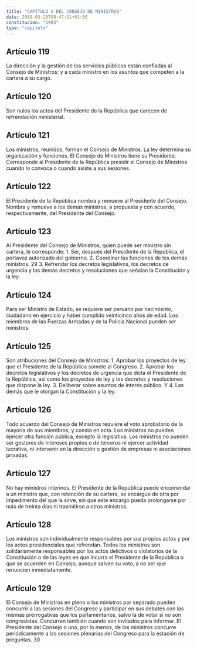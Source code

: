 ```yaml
---
title: "CAPITULO V DEL CONSEJO DE MINISTROS"
date: 2019-03-26T08:47:11+01:00
constitucion: "1993"
type: "capitulo"
---
```


## Artículo 119

La dirección y la gestión de los servicios públicos están confiadas al Consejo de Ministros; y a cada ministro en los asuntos que competen a la cartera a su cargo. 

## Artículo 120

Son nulos los actos del Presidente de la República que carecen de refrendación ministerial. 

## Artículo 121

Los ministros, reunidos, forman el Consejo de Ministros. La ley determina su organización y funciones. El Consejo de Ministros tiene su Presidente. Corresponde al Presidente de la República presidir el Consejo de Ministros cuando lo convoca o cuando asiste a sus sesiones. 

## Artículo 122

El Presidente de la República nombra y remueve al Presidente del Consejo. Nombra y remueve a los demás ministros, a propuesta y con acuerdo, respectivamente, del Presidente del Consejo. 

## Artículo 123

Al Presidente del Consejo de Ministros, quien puede ser ministro sin cartera, le corresponde: 1. Ser, después del Presidente de la República, el portavoz autorizado del gobierno. 2. Coordinar las funciones de los demás ministros. 29  3. Refrendar los decretos legislativos, los decretos de urgencia y los demás decretos y resoluciones que señalan la Constitución y la ley. 

## Artículo 124

Para ser Ministro de Estado, se requiere ser peruano por nacimiento, ciudadano en ejercicio y haber cumplido veinticinco años de edad. Los miembros de las Fuerzas Armadas y de la Policía Nacional pueden ser ministros. 

## Artículo 125

Son atribuciones del Consejo de Ministros: 1. Aprobar los proyectos de ley que el Presidente de la República somete al Congreso. 2. Aprobar los decretos legislativos y los decretos de urgencia que dicta el Presidente de la República, así como los proyectos de ley y los decretos y resoluciones que dispone la ley. 3. Deliberar sobre asuntos de interés público. Y 4. Las demás que le otorgan la Constitución y la ley. 

## Artículo 126

Todo acuerdo del Consejo de Ministros requiere el voto aprobatorio de la mayoría de sus miembros, y consta en acta. Los ministros no pueden ejercer otra función pública, excepto la legislativa. Los ministros no pueden ser gestores de intereses propios o de terceros ni ejercer actividad lucrativa, ni intervenir en la dirección o gestión de empresas ni asociaciones privadas. 

## Artículo 127

No hay ministros interinos. El Presidente de la República puede encomendar a un ministro que, con retención de su cartera, se encargue de otra por impedimento del que la sirve, sin que este encargo pueda prolongarse por más de treinta días ni trasmitirse a otros ministros. 

## Artículo 128

Los ministros son individualmente responsables por sus propios actos y por los actos presidenciales que refrendan. Todos los ministros son solidariamente responsables por los actos delictivos o violatorios de la Constitución o de las leyes en que incurra el Presidente de la República o que se acuerden en Consejo, aunque salven su voto, a no ser que renuncien inmediatamente. 

## Artículo 129

El Consejo de Ministros en pleno o los ministros por separado pueden concurrir a las sesiones del Congreso y participar en sus debates con las mismas prerrogativas que los parlamentarios, salvo la de votar si no son congresistas. Concurren también cuando son invitados para informar. El Presidente del Consejo o uno, por lo menos, de los ministros concurre periódicamente a las sesiones plenarias del Congreso para la estación de preguntas. 30 

